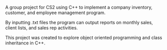 A group project for CS2 using C++ to implement a company inventory, customer, and employee management program.

By inputting .txt files the program can output reports on monthly sales, client lists, and sales rep activities. 

This project was created to explore object oriented programming and class inheritance in C++.

